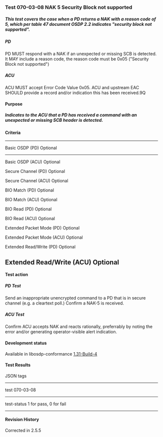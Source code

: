 ### Test 070-03-08 NAK 5 Security Block not supported

##### This test covers the case when a PD returns a NAK with a reason code of 5, which per table 47 document OSDP 2.2 indicates "security block not supported". 

##### 

##### PD

PD MUST respond with a NAK if an unexpected or missing SCB is detected.
It MAY include a reason code, the reason code must be 0x05 ("Security
Block not supported")

##### ACU

ACU MUST accept Error Code Value 0x05. ACU and upstream EAC SHOULD
provide a record and/or indication this has been received.9Q

#### Purpose

##### Indicates to the ACU that a PD has received a command with an unexpected or missing SCB header is detected.

#### Criteria

  -----------------------------------------------------------------------
  Basic OSDP (PD)                     Optional
  ----------------------------------- -----------------------------------
  Basic OSDP (ACU)                    Optional

  Secure Channel (PD)                 Optional

  Secure Channel (ACU)                Optional

  BIO Match (PD)                      Optional

  BIO Match (ACU)                     Optional

  BIO Read (PD)                       Optional

  BIO Read (ACU)                      Optional

  Extended Packet Mode (PD)           Optional

  Extended Packet Mode (ACU)          Optional

  Extended Read/Write (PD)            Optional

  Extended Read/Write (ACU)           Optional
  -----------------------------------------------------------------------

#### Test action

##### PD Test

Send an inappropriate unencrypted command to a PD that is in secure
channel (e.g. a cleartext poll.) Confirm a NAK-5 is received.

##### ACU Test

Confirm ACU accepts NAK and reacts rationally, preferrably by noting the
error and/or generating operator-visible alert indication.

#### Development status

Available in libosdp-conformance
[1.31-Build-4](https://github.com/Security-Industry-Association/libosdp-conformance/releases/tag/1.31-4)

#### Test Results

JSON tags

  -----------------------------------------------------------------------
  test                                070-03-08
  ----------------------------------- -----------------------------------
  test-status                         1 for pass, 0 for fail

  -----------------------------------------------------------------------

#### Revision History

Corrected in 2.5.5
